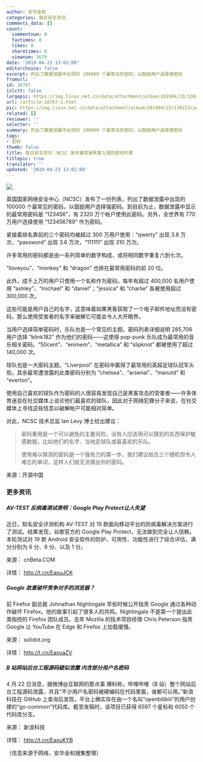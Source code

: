 ```yaml
---
author: 安华金和
categories: 每日安全资讯
comments_data: []
count:
  commentnum: 0
  favtimes: 0
  likes: 0
  sharetimes: 0
  viewnum: 3679
date: '2019-04-23 13:02:00'
editorchoice: false
excerpt: 列出了数据泄露中出现的 100000 个最常见的密码，以鼓励用户选择强密码
fromurl: ''
id: 10767
islctt: false
largepic: https://img.linux.net.cn/data/attachment/album/201904/23/130222cywfdwuei3isw3ph.jpg
url: /article-10767-1.html
pic: https://img.linux.net.cn/data/attachment/album/201904/23/130222cywfdwuei3isw3ph.jpg.thumb.jpg
related: []
reviewer: ''
selector: ''
summary: 列出了数据泄露中出现的 100000 个最常见的密码，以鼓励用户选择强密码
tags:
- 密码
thumb: false
title: 每日安全资讯：NCSC 发布最常被黑客入侵的密码列表
titlepic: true
translator: ''
updated: '2019-04-23 13:02:00'
---
```


![](/data/attachment/album/201904/23/130222cywfdwuei3isw3ph.jpg)


英国国家网络安全中心（NCSC）发布了一份列表，列出了数据泄露中出现的 100000 个最常见的密码，以鼓励用户选择强密码。到目前为止，数据泄露中显示的最常用密码是 “123456”，有 2320 万个帐户使用此密码。另外，全世界有 770 万用户选择使用 “123456789” 作为密码。


紧接着排名靠前的三个密码均被超过 300 万用户使用：“qwerty” 出现 3.8 万次，“password” 出现 3.6 万次，“111111” 出现 310 万次。


许多常用的密码都是由一系列简单的数字构成，或将相同数字重复六到七次。


“iloveyou”、“monkey” 和 “dragon” 也排在最常用密码的前 20 位。


此外，成千上万的用户只使用一个名称作为密码。每年有超过 400,000 名用户使用 “ashley”、“michael” 和 “daniel”；“jessica” 和 “charlie” 各被使用超过 300,000 次。


这些可能是用户自己的名字，这意味着如果黑客获取了一个电子邮件地址而没有密码，那么使用受害者的名字来破解它可能会令人大开眼界。


当用户选择简单密码时，乐队也是一个常见的主题。密码列表详细说明 285,706 用户选择 “blink182” 作为他们的密码——这使得 pop-punk 乐队成为最常用的音乐相关密码。“50cent”、“enimem”、“metallica” 和 “slipknot” 都被使用了超过 140,000 次。


球队也是一大密码主题。“Liverpool” 在密码中赢得了最常用的英超足球队冠军头衔。其余最常遭泄露的此类密码分别为 “chelsea”、“arsenal”、“manutd” 和 “everton”。


使用自己喜欢的球队作为密码的人很容易发现自己是黑客攻击的受害者——许多体育迷会在社交媒体上谈论他们最喜欢的球队，因此对于网络犯罪分子来说，在社交媒体上寻找这些信息以破解帐户可能相对简单。


对此，NCSC 技术总监 Ian Levy 博士给出建议：



> 
> 密码重用是一个可以避免的主要风险，没有人应该用可以猜到的东西保护敏感数据，比如他们的名字、当地足球队或最喜欢的乐队。
> 
> 
> 使用难以猜测的密码是一个强有力的第一步。我们建议结合三个随机但令人难忘的单词，这样人们就无法猜出你的密码。
> 
> 
> 


来源：开源中国


### 更多资讯


##### AV-TEST 反病毒测试表明：Google Play Protect让人失望


近日，知名安全评测机构 AV-TEST 对 19 款面向移动平台的防病毒解决方案进行了测试。结果发现，谷歌官方的 Google Play Protect，无法做到完全让人信赖。本轮测试对 19 款 Android 安全软件的防护、可用性、功能性进行了综合评估，满分分别为 6 分、6 分、以及 1 分。


来源： cnBeta.COM


详情： <http://t.cn/EaxuJCK> 


##### Google 故意破坏竞争对手的浏览器？


前 Firefox 副总裁 Johnathan Nightingale 早些时候公开指责 Google 通过各种动作破坏 Firefox。他的故事引起了很多人的共鸣。Nightingale 不是第一个提出此类指控的 Firefox 团队成员。去年 Mozilla 的技术项目经理 Chris Peterson 指责 Google 让 YouTube 在 Edge 和 Firefox 上加载缓慢。


来源： solidot.org


详情： <http://t.cn/EaxuaZV> 


##### B 站网站后台工程源码疑似泄露 内含部分用户名密码


4 月 22 日消息，据微博@互联网的那点事 爆料称，哔哩哔哩（B 站）整个网站后台工程源码泄露，并且“不少用户名密码被硬编码在代码里面，谁都可以用。”新浪科技在 GitHub 上查询后发现，平台上确实存在由一个名叫“openbilibili”的用户创建的“go-common”代码库。截至发稿时，该项目已获得 6597 个星标和 6050 个代码库分支。


来源： 新浪科技


详情： <http://t.cn/EaxuKYB> 


（信息来源于网络，安华金和搜集整理）